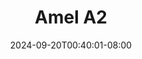 --- 
title: "Amel A2"
description: "nonton  video bokep Amel A2 instagram video full  "
date: 2024-09-20T00:40:01-08:00
file_code: "9n85zl8ueqq3"
draft: false
cover: "8vd8cocqgzfqkujy.jpg"
tags: ["Amel", "bokep-indo", "bokep-viral", "bokep-ig"]
length: 691
fld_id: "1484124"
foldername: "Amel"
categories: ["Amel"]
views: 0
---